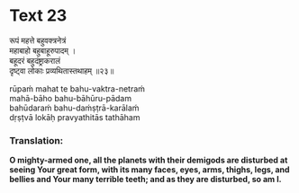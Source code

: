 # Text 23

रूपं महत्ते बहुवक्त्रनेत्रं  
महाबाहो बहुबाहूरुपादम् ।  
बहूदरं बहुदंष्ट्राकरालं  
दृष्ट्वा लोकाः प्रव्यथितास्तथाहम् ॥२३॥

rūpaḿ mahat te bahu-vaktra-netraḿ  
mahā-bāho bahu-bāhūru-pādam  
bahūdaraḿ bahu-daḿṣṭrā-karālaḿ  
dṛṣṭvā lokāḥ pravyathitās tathāham



### Translation:

**O mighty-armed one, all the planets with their demigods are disturbed at seeing Your great form, with its many faces, eyes, arms, thighs, legs, and bellies and Your many terrible teeth; and as they are disturbed, so am I.**